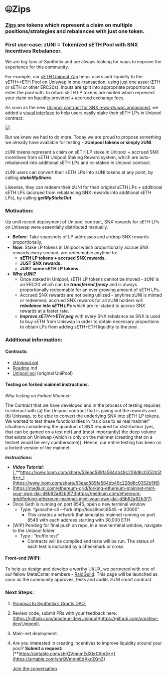 # 🤐Zips

### [Zips ](https://defitutorials.substack.com/p/zuni-programmable-pooling-incentives)are tokens which represent a claim on multiple positions/strategies and rebalances with just one token.

### **First use-case: zUNI = Tokenized sETH Pool with SNX Incentives Rebalancer.**

We are big fans of Synthetix and are always looking for ways to improve the experience for this community. 

For example, our [sETH Unipool Zap](https://defizap.com/zaps) helps users add liquidity to the sETH&lt;&gt;ETH Pool on Uniswap in one-transaction, using just one asset \(ETH or sETH or other ERC20s\). Inputs are split into appropriate proportions to enter the pool with. In return sETH LP tokens are minted which represent your claim on liquidity provided + accrued exchange fees. 

As soon as the new [Unipool contract for SNX rewards was announced](https://blog.synthetix.io/new-uniswap-seth-lp-reward-system/), we added a [visual interface](https://defizap.com/zaps/unipoolseth) to help users easily stake their sETH LPs in Unipool contract:

![](https://cdn.substack.com/image/fetch/w_1456,c_limit,f_auto,q_auto:good/https%3A%2F%2Fbucketeer-e05bbc84-baa3-437e-9518-adb32be77984.s3.amazonaws.com%2Fpublic%2Fimages%2F6a1d70b9-f179-4bc2-b11d-7f4e62b64085_912x1463.png)

But we knew we had to do more. Today we are proud to propose something we already have available for testing - **zUnipool tokens or simply zUNI**. 

zUNI tokens represent a claim on sETH LP stake in Unipool + accrued SNX incentives from sETH Unipool Staking Reward system, which are auto-rebalanced into additional sETH LPs and re-staked in Unipool contract.

zUNI users can convert their sETH LPs into zUNI tokens at any point, by calling _**stakeMyShare**_. 

Likewise, they can redeem their zUNI for their original sETH LPs + additional sETH LPs \(accrued from rebalancing SNX rewards into additional sETH LPs\), by calling _**getMyStakeOut**_. 

### **Motivation:**

Up until recent deployment of Unipool contract, SNX rewards for sETH LPs on Uniswap were essentially distributed manually.

* **Before**: Take snapshots of LP addresses and airdrop SNX rewards proportionally.
* **Now**: Stake LP tokens in Unipool which proportionally accrue SNX rewards every second, are redeemable anytime to:
  * **sETH LP tokens + accrued SNX rewards.**
  * **JUST SNX rewards.**
  * **JUST some sETH LP tokens.**
* **Why zUNI?**
  * Once staked in Unipool, sETH LP tokens cannot be moved - zUNI is an ERC20 which can be _**transferred freely**_ and is always proportionally redeemable for an ever growing amount of sETH LPs.
  * Accrued SNX rewards are not being utilized - anytime zUNI is minted or redeemed, accrued SNX rewards for all zUNI holders will _**rebalance into sETH LPs**_ which are re-staked to accrue SNX rewards at a faster rate.
  * _**Improve sETH&lt;&gt;ETH peg**_ with every SNX rebalance as SNX is used to buy sETH from Uniswap in order to obtain necessary proportions to obtain LPs from adding sETH+ETH liquidity to the pool.

### **Additional information:**

#### Contracts:

* [zUnipool.sol](https://github.com/amateur-dev/Unipool/blob/master/contracts/zUniPool.sol)
* [Readme](https://github.com/amateur-dev/Unipool/blob/master/README.md).md
* [Unipool.sol](https://github.com/k06a/Unipool/blob/master/contracts/Unipool.sol) {original UniPool}

#### **Testing on forked mainnet instructions.**

_Why testing on Forked Mainnet:_

The Contract that we have developed and in the process of testing requires to interact with \(a\) the Unipool contract that is giving out the rewards and \(b\) Uniswap, to be able to convert the underlying SNX into sETH LP tokens.  We wanted to test these functionalities in “as close to as real mainnet” situations considering the quantum of SNX required for distribution {yes, that can be gamed on a test net} and \(most importantly\) the deep volume that exists on Uniswap {which is only on the mainnet \(creating that on a testnet would be very cumbersome\)}.  Hence, our entire testing has been on a forked version of the mainnet.

_**Instructions:**_

* _**Video Tutorial:**_ [_**https://www.loom.com/share/53ead589fa584db49c228d6c0352b5f6**_](https://www.loom.com/share/53ead589fa584db49c228d6c0352b5f6)
* [https://medium.com/ethereum-grid/forking-ethereum-mainnet-mint-your-own-dai-d8b62a82b3f7](https://medium.com/ethereum-grid/forking-ethereum-mainnet-mint-your-own-dai-d8b62a82b3f7)
* Once Geth is running on port 8545, open a new terminal window
  * Type: “ganache-cli --fork http://localhost:8545 -e 30000”
    * This creates a network that simulates mainnet running on port 8546 with each address starting with 30,000 ETH
* \[WIP\] Pending for final push on repo, in a new terminal window, navigate to the Unipool folder
  * Type : “truffle test”
    * Contracts will be compiled and tests will be run. The status of each test is indicated by a checkmark or cross.

#### **Front-end \[WIP\]:**

To help us design and develop a worthy UI/UX, we partnered with one of our fellow MetaCartel members - [RaidGuild](https://raidguild.org/). This page will be launched as soon as the community approves, tests and audits zUNI smart contract.

### **Next Steps:**

1. [Proposal to Synthetix’s Grants DAO.](https://github.com/DeFiStrategies/snx-grants-dao/blob/master/proposals/zUNI.md)
2. Review code, submit PRs with your feedback here: [https://github.com/amateur-dev/Unipool](https://github.com/amateur-dev/Unipool).
3. Main-net deployment.
4. Are you interested in creating incentives to improve liquidity around your pool? **Submit a request:** [**https://airtable.com/shrQVmnmEdXkr0Xm3**](https://airtable.com/shrQVmnmEdXkr0Xm3)

   [Join the conversation](https://discord.gg/h6CGbuN)





